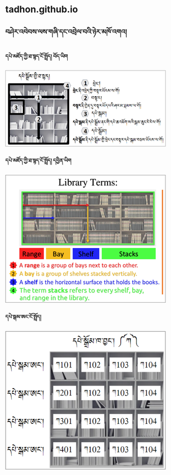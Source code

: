 # tadhon.github.io

## བཤེར་འབེབས་ལས་གཞི་དང་འབྲེལ་བའི་ཉེར་མཁོ་འགའ།

### དཔེ་མཛོད་ཀྱི་ཐ་སྙད་ངོ་སྤྲོད། བོད་ཡིག

![image](https://raw.githubusercontent.com/tadhondup/tadhon.github.io/main/docs/img/library%20terms.png)

### དཔེ་མཛོད་ཀྱི་ཐ་སྙད་ངོ་སྤྲོད། དབྱིན་ཡིག

![image](https://raw.githubusercontent.com/tadhondup/tadhon.github.io/main/docs/img/01.png)

### དཔེ་སྒམ་ཨང་ངོ་སྤྲོད།

![image](https://raw.githubusercontent.com/tadhondup/tadhon.github.io/main/docs/img/shelf%20numbers.png)
